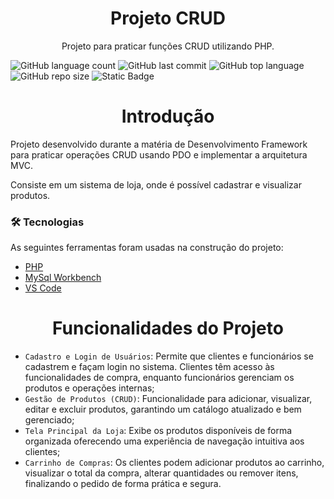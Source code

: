<h1 align="center">Projeto CRUD</h1>
<p align="center">Projeto para praticar funções CRUD utilizando PHP.</p>

![GitHub language count](https://img.shields.io/github/languages/count/TavinKG/projetoCadastro?style=for-the-badge)
![GitHub last commit](https://img.shields.io/github/last-commit/TavinKG/projetoCadastro?style=for-the-badge)
![GitHub top language](https://img.shields.io/github/languages/top/TavinKG/projetoCadastro?style=for-the-badge)
![GitHub repo size](https://img.shields.io/github/repo-size/TavinKG/projetoCadastro?style=for-the-badge)
![Static Badge](https://img.shields.io/badge/STATUS-FINALIZADO-blue?style=for-the-badge)



<h1 align="center">Introdução</h1>
<p>Projeto desenvolvido durante a matéria de Desenvolvimento Framework para praticar operações CRUD usando PDO e implementar a arquitetura MVC.</p>
<p>Consiste em um sistema de loja, onde é possível cadastrar e visualizar produtos.</p>

### 🛠 Tecnologias

As seguintes ferramentas foram usadas na construção do projeto:

- [PHP](https://www.php.net/)
- [MySql Workbench](https://www.mysql.com/products/workbench/)
- [VS Code](https://code.visualstudio.com/)

<h1 align="center">Funcionalidades do Projeto</h1>

- `Cadastro e Login de Usuários`: Permite que clientes e funcionários se cadastrem e façam login no sistema. Clientes têm acesso às funcionalidades de compra, enquanto funcionários gerenciam os produtos e operações internas;
- `Gestão de Produtos (CRUD)`: Funcionalidade para adicionar, visualizar, editar e excluir produtos, garantindo um catálogo atualizado e bem gerenciado;
- `Tela Principal da Loja`: Exibe os produtos disponíveis de forma organizada oferecendo uma experiência de navegação intuitiva aos clientes;
- `Carrinho de Compras`: Os clientes podem adicionar produtos ao carrinho, visualizar o total da compra, alterar quantidades ou remover itens, finalizando o pedido de forma prática e segura.
